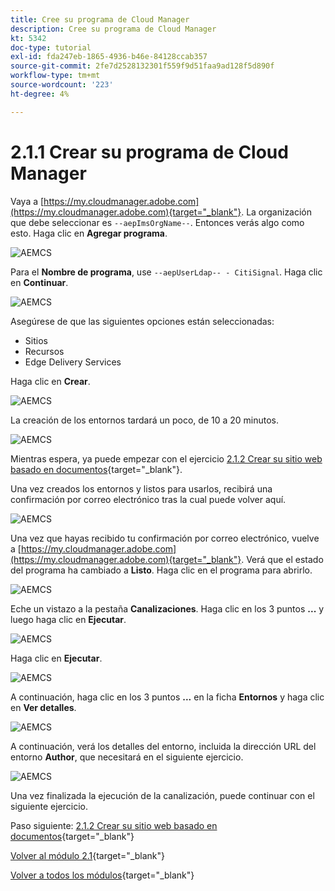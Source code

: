 ```yaml
---
title: Cree su programa de Cloud Manager
description: Cree su programa de Cloud Manager
kt: 5342
doc-type: tutorial
exl-id: fda247eb-1865-4936-b46e-84128ccab357
source-git-commit: 2fe7d2528132301f559f9d51faa9ad128f5d890f
workflow-type: tm+mt
source-wordcount: '223'
ht-degree: 4%

---
```


# 2.1.1 Crear su programa de Cloud Manager

Vaya a [https://my.cloudmanager.adobe.com](https://my.cloudmanager.adobe.com){target="_blank"}. La organización que debe seleccionar es `--aepImsOrgName--`. Entonces verás algo como esto. Haga clic en **Agregar programa**.

![AEMCS](./images/aemcs1.png)

Para el **Nombre de programa**, use `--aepUserLdap-- - CitiSignal`. Haga clic en **Continuar**.

![AEMCS](./images/aemcs2.png)

Asegúrese de que las siguientes opciones están seleccionadas:

- Sitios
- Recursos
- Edge Delivery Services

Haga clic en **Crear**.

![AEMCS](./images/aemcs3.png)

La creación de los entornos tardará un poco, de 10 a 20 minutos.

![AEMCS](./images/aemcs4.png)

Mientras espera, ya puede empezar con el ejercicio [2.1.2 Crear su sitio web basado en documentos](./ex2.md){target="_blank"}.

Una vez creados los entornos y listos para usarlos, recibirá una confirmación por correo electrónico tras la cual puede volver aquí.

![AEMCS](./images/aemcs5.png)

Una vez que hayas recibido tu confirmación por correo electrónico, vuelve a [https://my.cloudmanager.adobe.com](https://my.cloudmanager.adobe.com){target="_blank"}. Verá que el estado del programa ha cambiado a **Listo**. Haga clic en el programa para abrirlo.

![AEMCS](./images/aemcs6.png)

Eche un vistazo a la pestaña **Canalizaciones**. Haga clic en los 3 puntos **...** y luego haga clic en **Ejecutar**.

![AEMCS](./images/aemcs7.png)

Haga clic en **Ejecutar**.

![AEMCS](./images/aemcs8.png)

A continuación, haga clic en los 3 puntos **...** en la ficha **Entornos** y haga clic en **Ver detalles**.

![AEMCS](./images/aemcs9.png)

A continuación, verá los detalles del entorno, incluida la dirección URL del entorno **Author**, que necesitará en el siguiente ejercicio.

![AEMCS](./images/aemcs10.png)

Una vez finalizada la ejecución de la canalización, puede continuar con el siguiente ejercicio.

Paso siguiente: [2.1.2 Crear su sitio web basado en documentos](./ex2.md){target="_blank"}

[Volver al módulo 2.1](./aemcs.md){target="_blank"}

[Volver a todos los módulos](./../../../overview.md){target="_blank"}
